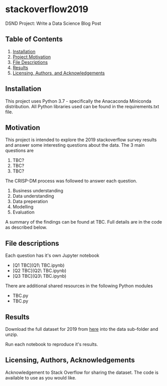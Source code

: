 # stackoverflow2019
 DSND Project: Write a Data Science Blog Post

## Table of Contents

1. [Installation](#installation)
2. [Project Motivation](#motivation)
3. [File Descriptions](#files)
4. [Results](#results)
5. [Licensing, Authors, and Acknowledgements](#licensing)


## Installation <a name="installation"></a>

This project uses Python 3.7 - specifically the Anacaconda Miniconda distribution. All Python libraries used can be found in the requirements.txt file.


## Motivation <a name="motivation"></a>

This project is intended to explore the 2019 stackoverflow survey results and answer some interesting questions about the data. The 3 main questions are

1. TBC?
2. TBC?
3. TBC?

The CRISP-DM process was followed to answer each question.

1. Business understanding
2. Data understanding
3. Data preperation
4. Modelling
5. Evaluation

A summary of the findings can be found at TBC. Full details are in the code as described below.


## File descriptions <a name="files"></a>

Each question has it's own Jupyter notebook

* [Q1 TBC](Q1\ TBC.ipynb)
* [Q2 TBC](Q2\ TBC.ipynb)
* [Q3 TBC](Q3\ TBC.ipynb)

There are additional shared resources in the following Python modules

* TBC.py
* TBC.py


## Results <a name="results"></a>

Download the full dataset for 2019 from [here](https://insights.stackoverflow.com/survey) into the data sub-folder and unzip.

Run each notebook to reproduce it's results.


## Licensing, Authors, Acknowledgements <a name="licensing"></a>

Acknowledgement to Stack Overflow for sharing the dataset. The code is available to use as you would like.